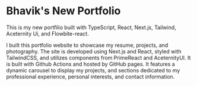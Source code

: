 # Bhavik's New Portfolio 

This is my new portfilio built with TypeScript, React, Next.js, Tailwind, Aceternity Ui, and Flowbite-react. 

I built this portfolio website to showcase my resume, projects, and photography. The site is developed using Next.js and React, styled with TailwindCSS, and utilizes components from PrimeReact and AceternityUI. It is built with Github Actions and hosted by GitHub pages. It features a dynamic carousel to display my projects, and sections dedicated to my professional experience, personal interests, and contact information.

